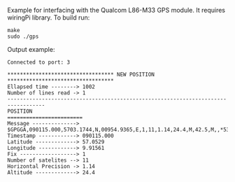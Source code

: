 Example for interfacing with the Qualcom L86-M33 GPS module. It requires wiringPi library.
To build run:
    
    make
    sudo ./gps

Output example:

    Connected to port: 3

    ********************************** NEW POSITION **********************************
    Ellapsed time --------> 1002
    Number of lines read -> 1
    ----------------------------------------------------------------------------------
    POSITION
    ========================
    Message --------------> $GPGGA,090115.000,5703.1744,N,00954.9365,E,1,11,1.14,24.4,M,42.5,M,,*53
    Timestamp ------------> 090115.000
    Latitude -------------> 57.0529
    Longitude ------------> 9.91561
    Fix ------------------> 1
    Number of satelites --> 11
    Horizontal Precision -> 1.14
    Altitude -------------> 24.4
